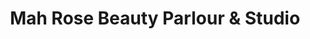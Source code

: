 ---
title: "Mah Rose Beauty Parlour & Studio"
url: /karachi/mah-rose-beauty-parlour-und-studio/
shop: Kosmetik
---